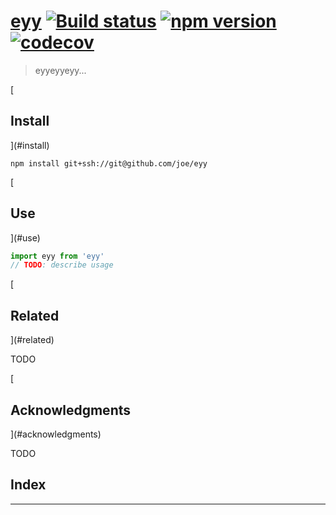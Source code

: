 
[](#eyy-a-hrefhttpstravis-ciorgjoeeyyimg-srchttpstravis-ciorgjoeeyysvgbranchmaster-altbuild-statusa-a-hrefhttpsnpmjsorgpackageeyyimg-srchttpsimgshieldsionpmveyysvg-altnpm-versiona-a-hrefhttpscodecovioghjoeeyyimg-srchttpscodecovioghjoeeyybranchmastergraphbadgesvg-altcodecova)

[eyy](#eyy-a-hrefhttpstravis-ciorgjoeeyyimg-srchttpstravis-ciorgjoeeyysvgbranchmaster-altbuild-statusa-a-hrefhttpsnpmjsorgpackageeyyimg-srchttpsimgshieldsionpmveyysvg-altnpm-versiona-a-hrefhttpscodecovioghjoeeyyimg-srchttpscodecovioghjoeeyybranchmastergraphbadgesvg-altcodecova) [![Build status](https://travis-ci.org/joe/eyy.svg?branch=master)](https://travis-ci.org/joe/eyy) [![npm version](https://img.shields.io/npm/v/eyy.svg)](https://npmjs.org/package/eyy) [![codecov](https://codecov.io/gh/joe/eyy/branch/master/graph/badge.svg)](https://codecov.io/gh/joe/eyy)
=======================================================================================================================================================================================================================================================================================================================================================================================================================================================================================================================================================================================

> eyyeyyeyy...

[

Install
-------

](#install)

```shell
npm install git+ssh://git@github.com/joe/eyy
```

[

Use
---

](#use)

```typescript
import eyy from 'eyy'
// TODO: describe usage
```

[

Related
-------

](#related)

TODO

[

Acknowledgments
---------------

](#acknowledgments)

TODO

## Index

---

